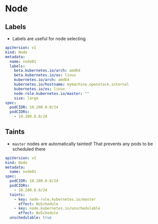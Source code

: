 # Node

## Labels

- Labels are useful for node selecting

```yaml
apiVersion: v1
kind: Node
metadata:
  name: node01
  labels:
    beta.kubernetes.io/arch: amd64
    beta.kubernetes.io/os: linux
    kubernetes.io/arch: amd64
    kubernetes.io/hostname: mymachine.openstack.internal
    kubernetes.io/os: linux
    node-role.kubernetes.io/master: ""
    size: large
spec:
  podCIDR: 10.200.0.0/24
  podCIDRs:
    - 10.200.0.0/24
```

## Taints

- `master` nodes are automatically tainted! That prevents any pods to be scheduled there

```yaml
apiVersion: v1
kind: Node
metadata:
  name: node01
spec:
  podCIDR: 10.200.0.0/24
  podCIDRs:
    - 10.200.0.0/24
  taints:
    - key: node-role.kubernetes.io/master
      effect: NoSchedule
    - key: node.kubernetes.io/unschedulable
      effect: NoSchedule
  unschedulable: true
```
